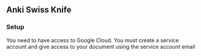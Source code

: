 ## Anki Swiss Knife

### Setup

You need to have access to Google Cloud. You must create a service account and give access to your document using the service account email